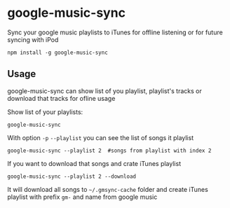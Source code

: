 # google-music-sync

Sync your google music playlists to iTunes for offline listening or for future syncing with iPod

	npm install -g google-music-sync

## Usage

google-music-sync can show list of you playlist, playlist's tracks or download that tracks for ofline usage

Show list of your playlists:

	google-music-sync

With option `-p` `--playlist` you can see the list of songs it playlist

	google-music-sync --playlist 2  #songs from playlist with index 2

If you want to download that songs and crate iTunes playlist

	google-music-sync --playlist 2 --download

It will download all songs to `~/.gmsync-cache` folder and create iTunes playlist with prefix `gm-` and name from google music
